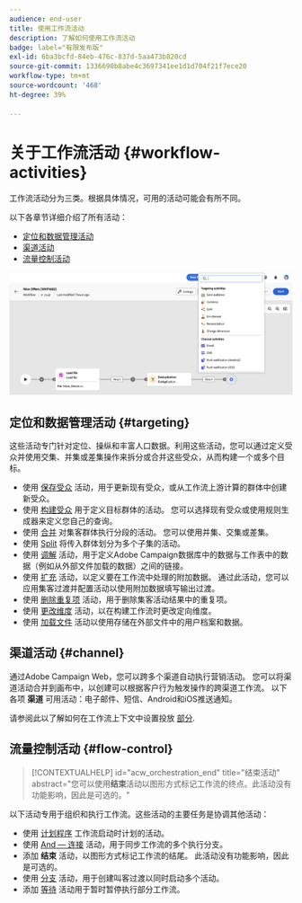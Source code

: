 ```yaml
---
audience: end-user
title: 使用工作流活动
description: 了解如何使用工作流活动
badge: label="有限发布版"
exl-id: 6ba3bcfd-84eb-476c-837d-5aa473b820cd
source-git-commit: 1336690b8abe4c3697341ee1d1d704f21f7ece20
workflow-type: tm+mt
source-wordcount: '468'
ht-degree: 39%

---
```



# 关于工作流活动 {#workflow-activities}

工作流活动分为三类。根据具体情况，可用的活动可能会有所不同。

以下各章节详细介绍了所有活动：

* [定位和数据管理活动](#targeting)
* [渠道活动](#channel)
* [流量控制活动](#flow-control)

![](../assets/workflow-activities.png)

## 定位和数据管理活动 {#targeting}

这些活动专门针对定位、操纵和丰富人口数据。利用这些活动，您可以通过定义受众并使用交集、并集或差集操作来拆分或合并这些受众，从而构建一个或多个目标。

* 使用 [保存受众](save-audience.md) 活动，用于更新现有受众，或从工作流上游计算的群体中创建新受众。
* 使用 [构建受众](build-audience.md) 用于定义目标群体的活动。 您可以选择现有受众或使用规则生成器来定义您自己的查询。
* 使用 [合并](combine.md) 对集客群体执行分段的活动。 您可以使用并集、交集或差集。
* 使用 [Split](split.md) 将传入群体划分为多个子集的活动。
* 使用 [调解](reconciliation.md) 活动，用于定义Adobe Campaign数据库中的数据与工作表中的数据（例如从外部文件加载的数据）之间的链接。
* 使用 [扩充](enrichment.md) 活动，以定义要在工作流中处理的附加数据。 通过此活动，您可以应用集客过渡并配置活动以使用附加数据填写输出过渡。
* 使用 [删除重复项](deduplication.md) 活动，用于删除集客活动结果中的重复项。
* 使用 [更改维度](change-dimension.md) 活动，以在构建工作流时更改定向维度。
* 使用 [加载文件](load-file.md) 活动以使用存储在外部文件中的用户档案和数据。


## 渠道活动 {#channel}

通过Adobe Campaign Web，您可以跨多个渠道自动执行营销活动。 您可以将渠道活动合并到画布中，以创建可以根据客户行为触发操作的跨渠道工作流。 以下各项 **渠道** 可用活动：电子邮件、短信、Android和iOS推送通知。

请参阅此以了解如何在工作流上下文中设置投放 [部分](channels.md).

## 流量控制活动 {#flow-control}

>[!CONTEXTUALHELP]
>id="acw_orchestration_end"
>title="结束活动"
>abstract="您可以使用&#x200B;**结束**&#x200B;活动以图形方式标记工作流的终点。此活动没有功能影响，因此是可选的。"

以下活动专用于组织和执行工作流。这些活动的主要任务是协调其他活动：

* 使用 [计划程序](scheduler.md) 工作流启动时计划的活动。
* 使用 [And — 连接](and-join.md) 活动，用于同步工作流的多个执行分支。
* 添加 **结束** 活动，以图形方式标记工作流的结尾。 此活动没有功能影响，因此是可选的。
* 使用 [分支](fork.md) 活动，用于创建叫客过渡以同时启动多个活动。
* 添加 [等待](wait.md) 活动用于暂时暂停执行部分工作流。

<!--
## Data management activities {#data-management}

overview: what they're used for
which use case you can perform with them

list available activites + short description + ref to section
-->

